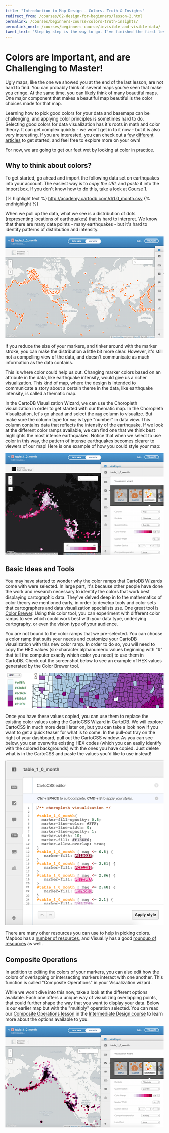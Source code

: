 ```yaml
---
title: "Introduction to Map Design — Colors. Truth & Insights"
redirect_from: /courses/02-design-for-beginners/lesson-2.html
permalink: /courses/beginners-course/colors-truth-insights/
permalink_next: /courses/beginners-course/invisible-and-visible-data/
tweet_text: "Step by step is the way to go. I've finished the first lesson of the map academy. Check it out"
---
```

# Colors are Important, and are Challenging to Master!

Ugly maps, like the one we showed you at the end of the last lesson, are not hard to find. You can probably think of several maps you've seen that make you cringe. At the same time, you can likely think of many beautiful maps. One major component that makes a beautiful map beautiful is the color choices made for that map.

Learning how to pick good colors for your data and basemaps can be challenging, and applying color principles is sometimes hard to do. Selecting good colors for data visualization has it's roots in math and color theory. It can get complex quickly - we won't get in to it now - but it is also very interesting. If you are interested, you can check out a [few](http://www.gretchenpeterson.com/blog/create-color-schemes-in-maps-using-color-theory/) [different](http://datadrivenjournalism.net/resources/colour_theory_and_mapping) [articles](http://blog.visual.ly/subtleties-of-color/) to get started, and feel free to explore more on your own!

For now, we are going to get our feet wet by looking at color in practice.


## Why to think about colors?

To get started, go ahead and import the following data set on earthquakes into your account. The easiest way is to _copy the URL_ and _paste_ it into the [Import box](http://docs.cartodb.com/cartodb-editor/datasets/#connect-dataset). If you don't know how to do this, take a look at [Course 1](/courses/beginners-course/).

{% highlight text %}
http://academy.cartodb.com/d/1.0_month.csv
{% endhighlight %}

When we pull up the data, what we see is a distribution of dots (representing locations of earthquakes) that is hard to interpret. We know that there are many data points - many earthquakes - but it's hard to identify patterns of distribution and intensity.

![Map View after import.](/img/course2/lesson2/dataimport.png)
 
If you reduce the size of your markers, and tinker around with the marker stroke, you can make the distribution a little bit more clear. However, it's still not a compelling view of the data, and doesn't communicate as much information as the data contains. 

This is where color could help us out. Changing marker colors based on an attribute in the data, like earthquake intensity, would give us a richer visualization. This kind of map, where the design is intended to communicate a story about a certain theme in the data, like earthquake intensity, is called a thematic map.

In the CartoDB Visualization Wizard, we can use the Choropleth visualization in order to get started with our thematic map. In the Choropleth Visualization, let's go ahead and select the `mag` column to visualize. But make sure the column type for `mag` is type "number" in data view. This column contains data that reflects the intensity of the earthquake. If we look at the different color ramps available, we can find one that we think best highlights the most intense earthquakes. Notice that when we select to use color in this way, the pattern of intense earthquakes becomes clearer to viewers of our map! Here is one example of how you could style your map:

![Example of a styled map.](/img/course2/lesson2/styledmap.png)


## Basic Ideas and Tools

You may have started to wonder why the color ramps that CartoDB Wizards come with were selected. In large part, it's because other people have done the work and research necessary to identify the colors that work best displaying cartographic data. They've delved deep in to the mathematics of color theory we mentioned early, in order to develop tools and color sets that cartographers and data visualization specialists use. One great tool is [Color Brewer](http://colorbrewer2.org/). Using this color tool, you can experiment with different color ramps to see which could work best with your data type, underlying cartography, or even the vision type of your audience. 

You are not bound to the color ramps that we pre-selected. You can choose a color ramp that suits your needs and customize your CartoDB visualization with this new color ramp. In order to do so, you will need to copy the HEX values (six-character alphanumeric values beginning with "#" that tell the computer exactly which color you need) to use them in CartoDB. Check out the screenshot below to see an example of HEX values generated by the Color Brewer tool.

![Hex values to copy.](/img/course2/lesson2/hexvalue.jpg)

Once you have these values copied, you can use them to replace the existing color values using the CartoCSS Wizard in CartoDB. We will explore CartoCSS in much more detail later on, but you can take a  look now if you want to get a quick teaser for what is to come. In the pull-out tray on the right of your dashboard, pull out the CartoCSS window. As you can see below, you can overwrite existing HEX codes (which you can easily identify with the colored backgrounds) with the ones you have copied. Just delete what is in the CartoCSS and paste the values you'd like to use instead!

![Hex values to copy.](/img/course2/lesson2/customizecss.png)

There are many other resources you can use to help in picking colors. Mapbox has a [number of resources](https://www.mapbox.com/tilemill/docs/guides/tips-for-color/), and Visual.ly has a good [roundup of resources](https://blog.visual.ly/subtleties-of-color-references-and-resources-for-visualization-professionals/) as well.


## Composite Operations

In addition to editing the colors of your markers, you can also edit how the colors of overlapping or intersecting markers interact with one another. This function is called "Composite Operations" in your Visualization wizard.

While we won't dive into this now, take a look at the different options available. Each one offers a unique way of visualizing overlapping points, that could further shape the way that you want to display your data. Below is our earlier map but with the "multiply" operation selected. You can read our [Composite Operations lesson](http://academy.cartodb.com/courses/intermediate-design/use-composite-operations/) in the [Intermediate Design course](http://academy.cartodb.com/courses/intermediate-design/) to learn more about the options available to you.

![Multiply composite operation.](/img/course2/lesson2/multiply.png)
